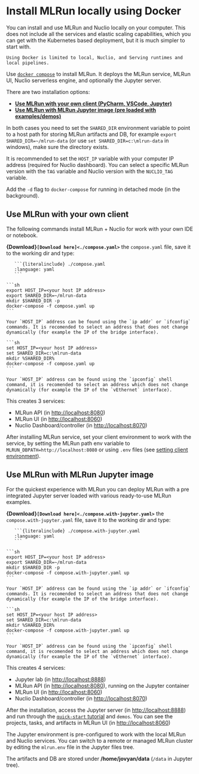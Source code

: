 # Install MLRun locally using Docker

You can install and use MLRun and Nuclio locally on your computer. This does not include all the services and elastic 
scaling capabilities, which you can get with the Kubernetes based deployment, but it is much simpler to start with.

```{admonition} Note
Using Docker is limited to local, Nuclio, and Serving runtimes and local pipelines.
```

Use [`docker compose`](https://docs.docker.com/compose/) to install MLRun. It deploys the MLRun service,
MLRun UI, Nuclio serverless engine, and optionally the Jupyter server.

There are two installation options:
- [**Use MLRun with your own client (PyCharm, VSCode, Jupyter)**](#use-mlrun-with-your-own-client)
- [**Use MLRun with MLRun Jupyter image (pre loaded with examples/demos)**](#use-mlrun-with-mlrun-jupyter-image)

In both cases you need to set the `SHARED_DIR` environment variable to point to a host path for storing MLRun artifacts and DB, 
for example `export SHARED_DIR=~/mlrun-data` (or use `set SHARED_DIR=c:\mlrun-data` in windows), make sure the directory exists.

It is recommended to set the `HOST_IP` variable with your computer IP address (required for Nuclio dashboard). 
You can select a specific MLRun version with the `TAG` variable and Nuclio version with the `NUCLIO_TAG` variable.

Add the `-d` flag to `docker-compose` for running in detached mode (in the background).

## Use MLRun with your own client

The following commands install MLRun + Nuclio for work with your own IDE or notebook. 

**{Download}`[Download here]<./compose.yaml>`** the `compose.yaml` file, save it to the working dir and type:
````{dropdown} show the compose.yaml file
   ```{literalinclude} ./compose.yaml
   :language: yaml
   ```
````

````{tabbed} Linux/Mac
```sh
export HOST_IP=<your host IP address>
export SHARED_DIR=~/mlrun-data
mkdir $SHARED_DIR -p
docker-compose -f compose.yaml up
``` 

Your `HOST_IP` address can be found using the `ip addr` or `ifconfig` commands. It is recomended to select an address that does not change dynamically (for example the IP of the bridge interface).
````

````{tabbed} Windows (cmd)
```sh
set HOST_IP=<your host IP address>
set SHARED_DIR=c:\mlrun-data
mkdir %SHARED_DIR%
docker-compose -f compose.yaml up
``` 

Your `HOST_IP` address can be found using the `ipconfig` shell command, it is recomended to select an address which does not change dynamically (for example the IP of the `vEthernet` interface).
````

This creates 3 services:
- MLRun API (in [http://localhost:8080](http://localhost:8080))
- MLRun UI (in [http://localhost:8060](http://localhost:8060))
- Nuclio Dashboard/controller (in [http://localhost:8070](http://localhost:8070))

After installing MLRun service, set your client environment to work with the service, by setting the MLRun path env variable to 
`MLRUN_DBPATH=http://localhost:8080` or using `.env` files (see [setting client environment](./remote.html)).

## Use MLRun with MLRun Jupyter image

For the quickest experience with MLRun you can deploy MLRun with a pre integrated Jupyter server loaded with various ready-to-use MLRun examples.

**{Download}`[Download here]<./compose.with-jupyter.yaml>`** the `compose.with-jupyter.yaml` file, save it to the working dir and type:
````{toggle} show the compose.with-jupyter.yaml file
   ```{literalinclude} ./compose.with-jupyter.yaml
   :language: yaml
   ```
````

````{tabbed} Linux/Mac
```sh
export HOST_IP=<your host IP address>
export SHARED_DIR=~/mlrun-data
mkdir $SHARED_DIR -p
docker-compose -f compose.with-jupyter.yaml up
```

Your `HOST_IP` address can be found using the `ip addr` or `ifconfig` commands. It is recomended to select an address that does not change dynamically (for example the IP of the bridge interface). 
````

````{tabbed} Windows (cmd)
```sh
set HOST_IP=<your host IP address>
set SHARED_DIR=c:\mlrun-data
mkdir %SHARED_DIR%
docker-compose -f compose.with-jupyter.yaml up
``` 

Your `HOST_IP` address can be found using the `ipconfig` shell command, it is recomended to select an address which does not change dynamically (for example the IP of the `vEthernet` interface).
````

This creates 4 services:
- Jupyter lab (in [http://localhost:8888](http://localhost:8888))
- MLRun API (in [http://localhost:8080](http://localhost:8080)), running on the Jupyter container
- MLRun UI (in [http://localhost:8060](http://localhost:8060))
- Nuclio Dashboard/controller (in [http://localhost:8070](http://localhost:8070))

After the installation, access the Jupyter server (in [http://localhost:8888](http://localhost:8888)) and run through the [`quick-start` tutorial](../quick-start/quick-start.html) and `demos`.
You can see the projects, tasks, and artifacts in MLRun UI (in [http://localhost:8060](http://localhost:8060))

The Jupyter environment is pre-configured to work with the local MLRun and Nuclio services. 
You can switch to a remote or managed MLRun cluster by editing the `mlrun.env` file in the Jupyter files tree.

The artifacts and DB are stored under **/home/jovyan/data** (`/data` in Jupyter tree). 

